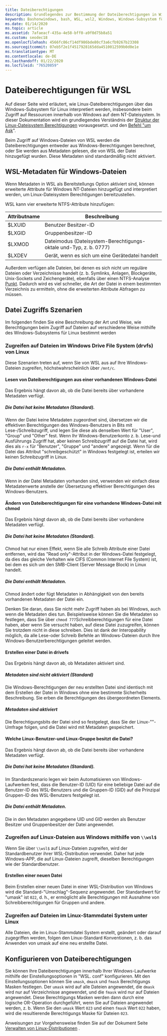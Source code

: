```yaml
---
title: Dateiberechtigungen
description: Grundlegendes zur Bestimmung der Dateiberechtigungen in Windows mit WSL
keywords: Bashonwindows, bash, WSL, wsl2, Windows, Windows-Subsystem für Linux, windowssubsystem, Ubuntu, Debian, SuSE, Windows 10, Datei, Berechtigungen
ms.date: 01/14/2020
ms.topic: article
ms.assetid: 7afaeacf-435a-4e58-bff0-a9f0d75b8a51
ms.custom: seodec18
ms.openlocfilehash: 4566fc86cf14df986bde80cf3a6cfb9267b23308
ms.sourcegitcommit: 07eb5f2e1f4517928165dda4510012599b0d0e1e
ms.translationtype: MT
ms.contentlocale: de-DE
ms.lasthandoff: 01/22/2020
ms.locfileid: "76520859"
---
```

# <a name="file-permissions-for-wsl"></a>Dateiberechtigungen für WSL

Auf dieser Seite wird erläutert, wie Linux-Dateiberechtigungen über das Windows-Subsystem für Linux interpretiert werden, insbesondere beim Zugriff auf Ressourcen innerhalb von Windows auf dem NT-Dateisystem. In dieser Dokumentation wird ein grundlegendes Verständnis der [Struktur der Linux-Dateisystem Berechtigungen](https://wiki.archlinux.org/index.php/File_permissions_and_attributes) vorausgesetzt. <!--TODO: Double check that it's okay to add these links--> und den [Befehl "um Ask](https://en.wikipedia.org/wiki/Umask)".

Beim Zugriff auf Windows-Dateien von WSL werden die Dateiberechtigungen entweder aus Windows-Berechtigungen berechnet, oder Sie werden aus Metadaten gelesen, die von WSL der Datei hinzugefügt wurden. Diese Metadaten sind standardmäßig nicht aktiviert. 

## <a name="wsl-metadata-on-windows-files"></a>WSL-Metadaten für Windows-Dateien

Wenn Metadaten in WSL als Bereitstellungs Option aktiviert sind, können erweiterte Attribute für Windows NT-Dateien hinzugefügt und interpretiert werden, um Linux-Dateisystem Berechtigungen bereitzustellen. 

WSL kann vier erweiterte NTFS-Attribute hinzufügen:

| Attributname | Beschreibung |
| --- | --- |
| $LXUID | Benutzer Besitzer-ID |
| $LXGID | Gruppenbesitzer-ID |
| $LXMOD | Dateimodus (Dateisystem-Berechtigungs-oktale und-Typ, z. b. 0777) |
| $LXDEV | Gerät, wenn es sich um eine Gerätedatei handelt |

Außerdem verfügen alle Dateien, bei denen es sich nicht um reguläre Dateien oder Verzeichnisse handelt (z. b. Symlinks, Anlagen, Blockgeräte, Unix-Sockets und Zeichengeräte), ebenfalls über einen NTFS-Analyse [Punkt](https://docs.microsoft.com/en-us/windows/win32/fileio/reparse-points). Dadurch wird es viel schneller, die Art der Datei in einem bestimmten Verzeichnis zu ermitteln, ohne die erweiterten Attribute Abfragen zu müssen. 
<!-- TODO: For the blog include ONeDrive detail -->

## <a name="file-access-scenarios"></a>Datei Zugriffs Szenarien

Im folgenden finden Sie eine Beschreibung der Art und Weise, wie Berechtigungen beim Zugriff auf Dateien auf verschiedene Weise mithilfe des Windows-Subsystems für Linux bestimmt werden

### <a name="accessing-files-in-the-windows-drive-file-system-drvfs-from-linux"></a>Zugreifen auf Dateien im Windows Drive File System (drvfs) von Linux

Diese Szenarien treten auf, wenn Sie von WSL aus auf Ihre Windows-Dateien zugreifen, höchstwahrscheinlich über `/mnt/c`. 

#### <a name="reading-file-permissions-from-an-existing-windows-file"></a>Lesen von Dateiberechtigungen aus einer vorhandenen Windows-Datei

Das Ergebnis hängt davon ab, ob die Datei bereits über vorhandene Metadaten verfügt.

##### <a name="the-file-does-not-have-metadata-default"></a>**Die Datei hat keine Metadaten (Standard).**

Wenn der Datei keine Metadaten zugeordnet sind, übersetzen wir die effektiven Berechtigungen des Windows-Benutzers in Bits mit Lese-/Schreibzugriff, und legen Sie diese als denselben Wert für "User", "Group" und "Other" fest. Wenn Ihr Windows-Benutzerkonto z. b. Lese-und Ausführungs Zugriff hat, aber keinen Schreibzugriff auf die Datei hat, wird dies als `r-x` für "Benutzer", "Gruppe" und "andere" angezeigt. Wenn für die Datei das Attribut "schreibgeschützt" in Windows festgelegt ist, erteilen wir keinen Schreibzugriff in Linux.

##### <a name="the-file-has-metadata"></a>Die Datei enthält Metadaten.

Wenn in der Datei Metadaten vorhanden sind, verwenden wir einfach diese Metadatenwerte anstelle der Übersetzung effektiver Berechtigungen des Windows-Benutzers.

#### <a name="changing-file-permissions-on-an-existing-windows-file-using-chmod"></a>Ändern von Dateiberechtigungen für eine vorhandene Windows-Datei mit chmod

Das Ergebnis hängt davon ab, ob die Datei bereits über vorhandene Metadaten verfügt.

##### <a name="the-file-does-not-have-metadata-default"></a>**Die Datei hat keine Metadaten (Standard).**

Chmod hat nur einen Effekt, wenn Sie alle Schreib Attribute einer Datei entfernen, wird das "Read only"-Attribut in der Windows-Datei festgelegt, da dies das gleiche Verhalten wie CIFS (Common Internet File System) ist, bei dem es sich um den SMB-Client (Server Message Block) in Linux handelt.

##### <a name="the-file-has-metadata"></a>Die Datei enthält Metadaten.

Chmod ändert oder fügt Metadaten in Abhängigkeit von den bereits vorhandenen Metadaten der Datei ein. 

Denken Sie daran, dass Sie nicht mehr Zugriff haben als bei Windows, auch wenn die Metadaten dies tun. Beispielsweise können Sie die Metadaten so festlegen, dass Sie über `chmod 777`Schreibberechtigungen für eine Datei haben, aber wenn Sie versucht haben, auf diese Datei zuzugreifen, können Sie trotzdem nicht in diese schreiben. Dies ist dank der Interopability möglich, da alle Lese-oder Schreib Befehle an Windows-Dateien durch Ihre Windows-Benutzerberechtigungen geleitet werden.

#### <a name="creating-a-file-in-drivefs"></a>Erstellen einer Datei in drivefs

Das Ergebnis hängt davon ab, ob Metadaten aktiviert sind.

##### <a name="metadata-is-not-enabled-default"></a>Metadaten sind nicht aktiviert (Standard)

Die Windows-Berechtigungen der neu erstellten Datei sind identisch mit dem Erstellen der Datei in Windows ohne eine bestimmte Sicherheits Beschreibung. Sie erben die Berechtigungen des übergeordneten Elements. 

##### <a name="metadata-is-enabled"></a>Metadaten sind aktiviert

Die Berechtigungsbits der Datei sind so festgelegt, dass Sie der Linux-""-Umfrage folgen, und die Datei wird mit Metadaten gespeichert.

#### <a name="which-linux-user-and-linux-group-owns-the-file"></a>Welche Linux-Benutzer-und Linux-Gruppe besitzt die Datei? 

Das Ergebnis hängt davon ab, ob die Datei bereits über vorhandene Metadaten verfügt.

##### <a name="the-file-does-not-have-metadata-default"></a>**Die Datei hat keine Metadaten (Standard).**
Im Standardszenario legen wir beim Automatisieren von Windows-Laufwerken fest, dass die Benutzer-ID (UID) für eine beliebige Datei auf die Benutzer-ID des WSL-Benutzers und die Gruppen-ID (GID) auf die Prinzipal Gruppen-ID des WSL-Benutzers festgelegt ist. 

##### <a name="the-file-has-metadata"></a>Die Datei enthält Metadaten.

Die in den Metadaten angegebene UID und GID werden als Benutzer Besitzer und Gruppenbesitzer der Datei angewendet. 

### <a name="accessing-linux-files-from-windows-using-wsl"></a>Zugreifen auf Linux-Dateien aus Windows mithilfe von `\\wsl$`

Wenn Sie über `\\wsl$` auf Linux-Dateien zugreifen, wird der Standardbenutzer ihrer WSL-Distribution verwendet. Daher hat jede Windows-APP, die auf Linux-Dateien zugreift, dieselben Berechtigungen wie der Standardbenutzer.

#### <a name="creating-a-new-file"></a>Erstellen einer neuen Datei

Beim Erstellen einer neuen Datei in einer WSL-Distribution von Windows wird die Standard-"Umschlag"-Sequenz angewendet. Der Standardwert für "umask" ist `022`, d. h., er ermöglicht alle Berechtigungen mit Ausnahme von Schreibberechtigungen für Gruppen und andere. 

### <a name="accessing-files-in-the-linux-root-file-system-from-linux"></a>Zugreifen auf Dateien im Linux-Stammdatei System unter Linux

Alle Dateien, die im Linux-Stammdatei System erstellt, geändert oder darauf zugegriffen werden, folgen den Linux-Standard Konventionen, z. b. das Anwenden von umask auf eine neu erstellte Datei.

## <a name="configuring-file-permissions"></a>Konfigurieren von Dateiberechtigungen

Sie können Ihre Dateiberechtigungen innerhalb Ihrer Windows-Laufwerke mithilfe der Einstellungsoptionen in "WSL. conf" konfigurieren. Mit den Einstellungsoptionen können Sie `umask`, `dmask` und `fmask` Berechtigungs Masken festlegen. Der `umask` wird auf alle Dateien angewendet, die `dmask` wird nur auf Verzeichnisse angewendet, und die `fmask` wird nur auf Dateien angewendet. Diese Berechtigungs Masken werden dann durch eine logische OR-Operation durchgeführt, wenn Sie auf Dateien angewendet werden, z. b. Wenn Sie den `umask` Wert `023` und einen `fmask` Wert `022` haben, wird die resultierende Berechtigungs Maske für Dateien `023`. 

Anweisungen zur Vorgehensweise finden Sie auf der Dokument Seite [Verwalten von Linux-Distributionen](./wsl-config.md) .
<!-- TODO: Add # to the link-->

